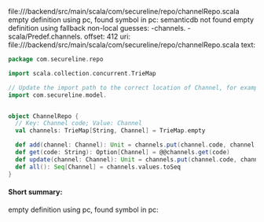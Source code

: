 file://<WORKSPACE>/backend/src/main/scala/com/secureline/repo/channelRepo.scala
empty definition using pc, found symbol in pc: 
semanticdb not found
empty definition using fallback
non-local guesses:
	 -channels.
	 -scala/Predef.channels.
offset: 412
uri: file://<WORKSPACE>/backend/src/main/scala/com/secureline/repo/channelRepo.scala
text:
```scala
package com.secureline.repo

import scala.collection.concurrent.TrieMap

// Update the import path to the correct location of Channel, for example:
import com.secureline.model.


object ChannelRepo {
  // Key: Channel code; Value: Channel
  val channels: TrieMap[String, Channel] = TrieMap.empty

  def add(channel: Channel): Unit = channels.put(channel.code, channel)
  def get(code: String): Option[Channel] = @@channels.get(code)
  def update(channel: Channel): Unit = channels.put(channel.code, channel)
  def all(): Seq[Channel] = channels.values.toSeq
}
```


#### Short summary: 

empty definition using pc, found symbol in pc: 